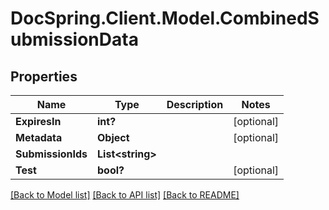 # DocSpring.Client.Model.CombinedSubmissionData
## Properties

Name | Type | Description | Notes
------------ | ------------- | ------------- | -------------
**ExpiresIn** | **int?** |  | [optional] 
**Metadata** | **Object** |  | [optional] 
**SubmissionIds** | **List&lt;string&gt;** |  | 
**Test** | **bool?** |  | [optional] 

[[Back to Model list]](../README.md#documentation-for-models) [[Back to API list]](../README.md#documentation-for-api-endpoints) [[Back to README]](../README.md)

